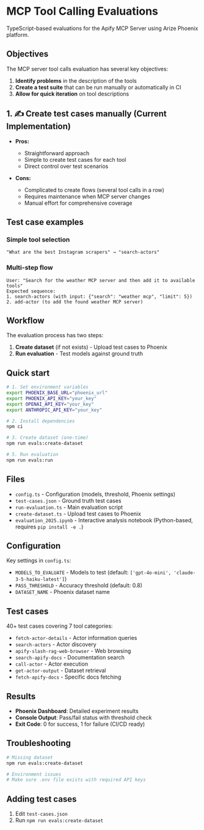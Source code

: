 # MCP Tool Calling Evaluations

TypeScript-based evaluations for the Apify MCP Server using Arize Phoenix platform.

## Objectives

The MCP server tool calls evaluation has several key objectives:

1. **Identify problems** in the description of the tools
2. **Create a test suite** that can be run manually or automatically in CI
3. **Allow for quick iteration** on tool descriptions

## 1. ✍️ **Create test cases manually** (Current Implementation)

- **Pros:**
  - Straightforward approach
  - Simple to create test cases for each tool
  - Direct control over test scenarios

- **Cons:**
  - Complicated to create flows (several tool calls in a row)
  - Requires maintenance when MCP server changes
  - Manual effort for comprehensive coverage

## Test case examples

### Simple tool selection
```
"What are the best Instagram scrapers" → "search-actors"
```

### Multi-step flow
```
User: "Search for the weather MCP server and then add it to available tools"
Expected sequence:
1. search-actors (with input: {"search": "weather mcp", "limit": 5})
2. add-actor (to add the found weather MCP server)
```

## Workflow

The evaluation process has two steps:

1. **Create dataset** (if not exists) - Upload test cases to Phoenix
2. **Run evaluation** - Test models against ground truth

## Quick start

```bash
# 1. Set environment variables
export PHOENIX_BASE_URL="phoenix_url"
export PHOENIX_API_KEY="your_key"
export OPENAI_API_KEY="your_key"
export ANTHROPIC_API_KEY="your_key"

# 2. Install dependencies
npm ci

# 3. Create dataset (one-time)
npm run evals:create-dataset

# 5. Run evaluation
npm run evals:run
```

## Files

- `config.ts` - Configuration (models, threshold, Phoenix settings)
- `test-cases.json` - Ground truth test cases
- `run-evaluation.ts` - Main evaluation script
- `create-dataset.ts` - Upload test cases to Phoenix
- `evaluation_2025.ipynb` - Interactive analysis notebook (Python-based, requires `pip install -e .`)

## Configuration

Key settings in `config.ts`:
- `MODELS_TO_EVALUATE` - Models to test (default: `['gpt-4o-mini', 'claude-3-5-haiku-latest']`)
- `PASS_THRESHOLD` - Accuracy threshold (default: 0.8)
- `DATASET_NAME` - Phoenix dataset name

## Test cases

40+ test cases covering 7 tool categories:
- `fetch-actor-details` - Actor information queries
- `search-actors` - Actor discovery
- `apify-slash-rag-web-browser` - Web browsing
- `search-apify-docs` - Documentation search
- `call-actor` - Actor execution
- `get-actor-output` - Dataset retrieval
- `fetch-apify-docs` - Specific docs fetching

## Results

- **Phoenix Dashboard**: Detailed experiment results
- **Console Output**: Pass/fail status with threshold check
- **Exit Code**: 0 for success, 1 for failure (CI/CD ready)

## Troubleshooting

```bash
# Missing dataset
npm run evals:create-dataset

# Environment issues
# Make sure .env file exists with required API keys
```

## Adding test cases

1. Edit `test-cases.json`
3. Run `npm run evals:create-dataset`

